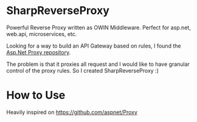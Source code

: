 SharpReverseProxy
=================

Powerful Reverse Proxy written as OWIN Middleware. Perfect for asp.net, web.api, microservices, etc.

Looking for a way to build an API Gateway based on rules, I found the [Asp.Net Proxy repository](https://github.com/aspnet/Proxy).

The problem is that it proxies all request and I would like to have granular control of the proxy rules. So I created SharpReverseProxy :)

# How to Use



Heavily inspired on https://github.com/aspnet/Proxy
